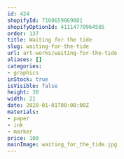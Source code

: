 ```yaml
---
id: 424
shopifyId: 7160659869801
shopifyOptionId: 41114770964585
order: 137
title: Waiting for the tide
slug: waiting-for-the-tide
url: art-works/waiting-for-the-tide
aliases: []
categories:
- graphics
inStock: true
isVisible: false
height: 30
width: 21
date: 2020-01-01T00:00:00Z
materials:
- paper
- ink
- marker
price: 100
mainImage: waiting_for_the_tide.jpg
---
```

